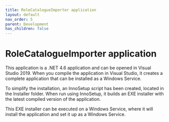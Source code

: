 ```yaml
---
title: RoleCatalogueImporter application
layout: default
nav_order: 5
parent: Development
has_children: false
---
```


# RoleCatalogueImporter application
This application is a .NET 4.6 application and can be opened in Visual Studio 2019. When you compile the application in Visual Studio, it creates a complete application that can be installed as a Windows Service.

To simplify the installation, an InnoSetup script has been created, located in the Installer folder. When run using InnoSetup, it builds an EXE installer with the latest compiled version of the application.

This EXE installer can be executed on a Windows Service, where it will install the application and set it up as a Windows Service.

